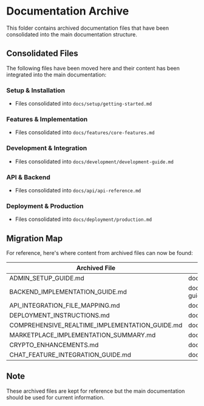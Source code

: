 # Documentation Archive

This folder contains archived documentation files that have been consolidated into the main documentation structure.

## Consolidated Files

The following files have been moved here and their content has been integrated into the main documentation:

### Setup & Installation
- Files consolidated into `docs/setup/getting-started.md`

### Features & Implementation
- Files consolidated into `docs/features/core-features.md`

### Development & Integration
- Files consolidated into `docs/development/development-guide.md`

### API & Backend
- Files consolidated into `docs/api/api-reference.md`

### Deployment & Production
- Files consolidated into `docs/deployment/production.md`

## Migration Map

For reference, here's where content from archived files can now be found:

| Archived File | New Location |
|---------------|--------------|
| ADMIN_SETUP_GUIDE.md | docs/setup/getting-started.md |
| BACKEND_IMPLEMENTATION_GUIDE.md | docs/development/development-guide.md |
| API_INTEGRATION_FILE_MAPPING.md | docs/api/api-reference.md |
| DEPLOYMENT_INSTRUCTIONS.md | docs/deployment/production.md |
| COMPREHENSIVE_REALTIME_IMPLEMENTATION_GUIDE.md | docs/features/core-features.md |
| MARKETPLACE_IMPLEMENTATION_SUMMARY.md | docs/features/core-features.md |
| CRYPTO_ENHANCEMENTS.md | docs/features/core-features.md |
| CHAT_FEATURE_INTEGRATION_GUIDE.md | docs/features/core-features.md |

## Note

These archived files are kept for reference but the main documentation should be used for current information.